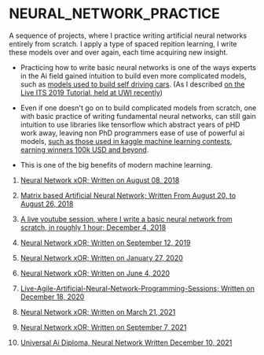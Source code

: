 # NEURAL_NETWORK_PRACTICE

A sequence of projects, where I practice writing artificial neural networks entirely from scratch. I apply a type of spaced repition learning, I write these models over and over again, each time acquiring new insight. 

* Practicing how to write basic neural networks is one of the ways experts in the Ai field gained intuition to build even more complicated models, such as [models used to build self driving cars](https://www.youtube.com/watch?v=WBkgs4u5tW0). (As I described [on the Live ITS 2019 Tutorial, held at UWI recently](https://github.com/JordanMicahBennett/Live-ITS-2019-Artificial-Neural-Network-Tutorial-Code))

* Even if one doesn't go on to build complicated models from scratch, one with basic practice of writing fundamental neural networks, can still gain intuition to use libraries like tensorflow which abstract years of pHD work away, leaving non PhD programmers ease of use of powerful ai models, [such as those used in kaggle machine learning contests, earning winners 100k USD and beyond](https://www.kaggle.com/).

* This is one of the big benefits of modern machine learning.


1. [Neural Network xOR; Written on August 08, 2018](https://github.com/JordanMicahBennett/NEURAL-NETWORK-SIMPLE_V0.1)

2. [Matrix based Artificial Neural Network; Written From August 20, to August 26, 2018](https://github.com/JordanMicahBennett/NEURAL-NETWORK-SIMPLE-MATRIX-VERSION/)

3. [A live youtube session, where I write a basic neural network from scratch, in roughly 1 hour; December 4, 2018](https://github.com/JordanMicahBennett/BASIC-ARTIFICIAL-NEURAL-NETWORK_FROM-LIVE-JAVA-SESSION)

4. [Neural Network xOR; Written on September 12, 2019](https://github.com/JordanMicahBennett/NEURAL-NETWORK-SIMPLE-V2)

5. [Neural Network xOR; Written on January 27, 2020](https://github.com/JordanMicahBennett/NEURAL-NETWORK-SIMPLE-JAN_2020/)

6. [Neural Network xOR; Written on June 4, 2020](https://github.com/JordanMicahBennett/NEURAL-NETWORK-SIMPLE-JUNE_2020)

7. [Live-Agile-Artificial-Neural-Network-Programming-Sessions; Written on December 18, 2020](https://github.com/JordanMicahBennett/Live-Agile-Artificial-Neural-Network-Programming-Sessions)

8. [Neural Network xOR; Written on March 21, 2021](https://github.com/JordanMicahBennett/NEURAL-NETWORK-SIMPLE-MARCH_21_2021)
9. [Neural Network xOR; Written on September 7, 2021](https://github.com/g0dEngineer/NEURAL_NETWORK_PRACTICE_2021_SEPTEMBER)
10. [Universal Ai Diploma, Neural Network Written December 10, 2021](https://github.com/JordanMicahBennett/Live-Agile-Artificial-Neural-Network-Programming-Sessions/blob/main/README.md#sessions-2021-universal-ai-diploma)
